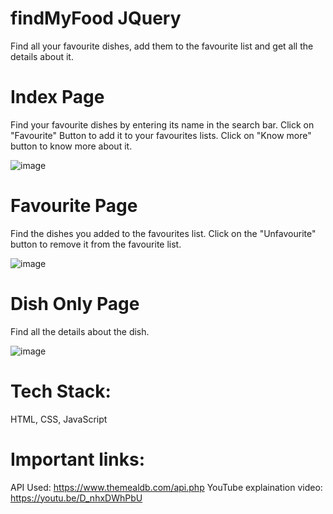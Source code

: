 # findMyFood JQuery

Find all your favourite dishes, add them to the favourite list and get all the details about it.

# Index Page
Find your favourite dishes by entering its name in the search bar. Click on "Favourite" Button to add it to your favourites lists. Click on "Know more" button to know more about it.

![image](https://user-images.githubusercontent.com/66215313/139402401-22da6134-a4fe-43af-960a-c21e1804e340.png)


# Favourite Page
Find the dishes you added to the favourites list. Click on the "Unfavourite" button to remove it from the favourite list.

![image](https://user-images.githubusercontent.com/66215313/139402483-6a8dfb50-3d2b-49b8-a96d-8993d3e08f5b.png)


# Dish Only Page
Find all the details about the dish.

![image](https://user-images.githubusercontent.com/66215313/139402559-47dc7e79-6e07-41b4-ba55-4fe3c0e575cb.png)

# Tech Stack: 
HTML, CSS, JavaScript 

# Important links: 
API Used: https://www.themealdb.com/api.php
YouTube explaination video: https://youtu.be/D_nhxDWhPbU

